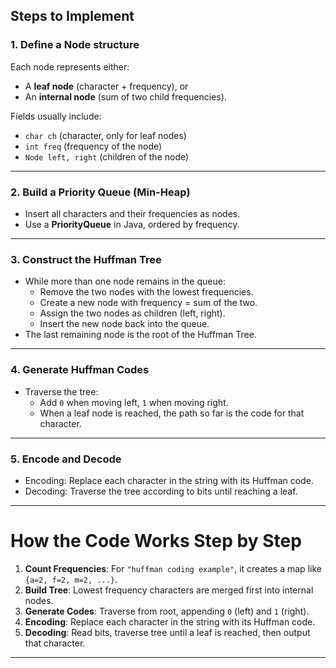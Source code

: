## Steps to Implement

### 1. Define a Node structure

Each node represents either:

- A **leaf node** (character + frequency), or
- An **internal node** (sum of two child frequencies).

Fields usually include:

- `char ch` (character, only for leaf nodes)
- `int freq` (frequency of the node)
- `Node left, right` (children of the node)

---

### 2. Build a Priority Queue (Min-Heap)

- Insert all characters and their frequencies as nodes.
- Use a **PriorityQueue** in Java, ordered by frequency.

---

### 3. Construct the Huffman Tree

- While more than one node remains in the queue:
    - Remove the two nodes with the lowest frequencies.
    - Create a new node with frequency = sum of the two.
    - Assign the two nodes as children (left, right).
    - Insert the new node back into the queue.
- The last remaining node is the root of the Huffman Tree.

---

### 4. Generate Huffman Codes

- Traverse the tree:
    - Add `0` when moving left, `1` when moving right.
    - When a leaf node is reached, the path so far is the code for that character.

---

### 5. Encode and Decode

- Encoding: Replace each character in the string with its Huffman code.
- Decoding: Traverse the tree according to bits until reaching a leaf.


---

# How the Code Works Step by Step

1. **Count Frequencies**: For `"huffman coding example"`, it creates a map like `{a=2, f=2, m=2, ...}`.
2. **Build Tree**: Lowest frequency characters are merged first into internal nodes.
3. **Generate Codes**: Traverse from root, appending `0` (left) and `1` (right).
4. **Encoding**: Replace each character in the string with its Huffman code.
5. **Decoding**: Read bits, traverse tree until a leaf is reached, then output that character.

---